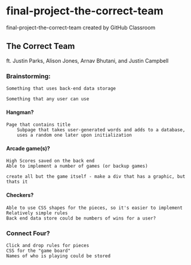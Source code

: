 # final-project-the-correct-team
final-project-the-correct-team created by GitHub Classroom

## The Correct Team
ft. Justin Parks, Alison Jones, Arnav Bhutani, and Justin Campbell


### Brainstorming:

    Something that uses back-end data storage

    Something that any user can use

#### Hangman?

	Page that contains title
		Subpage that takes user-generated words and adds to a database, 
		uses a random one later upon initialization
		


#### Arcade game(s)?
		
    High Scores saved on the back end
    Able to implement a number of games (or backup games)

	create all but the game itself - make a div that has a graphic, but thats it
	

#### Checkers?

	Able to use CSS shapes for the pieces, so it's easier to implement
	Relatively simple rules
	Back end data store could be numbers of wins for a user?


### Connect Four?
	
	Click and drop rules for pieces
	CSS for the "game board"
	Names of who is playing could be stored
